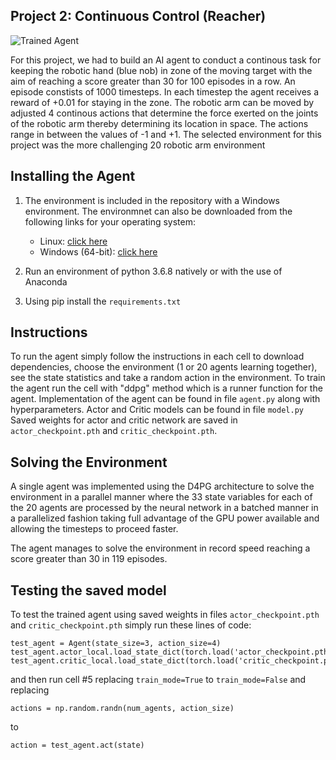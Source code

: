 [//]: # (Image References)

[image1]: https://user-images.githubusercontent.com/10624937/43851024-320ba930-9aff-11e8-8493-ee547c6af349.gif "Trained Agent"


## Project 2: Continuous Control (Reacher)

![Trained Agent][image1]

For this project, we had to build an AI agent to conduct a continous task for keeping the robotic hand (blue nob) in zone of the moving target with the aim of reaching a score greater than 30 for 100 episodes in a row. An episode constists of 1000 timesteps. In each timestep the agent receives a reward of +0.01 for staying in the zone. The robotic arm can be moved by adjusted 4 continous actions that determine the force exerted on the joints of the robotic arm thereby determining its location in space. The actions range in between the values of -1 and +1. The selected environment for this project was the more challenging 20 robotic arm environment


## Installing the Agent
1. The environment is included in the repository with a Windows environment. The environmnet can also be downloaded from the following links for your operating system:
    - Linux: [click here](https://s3-us-west-1.amazonaws.com/udacity-drlnd/P2/Reacher/Reacher_Linux.zip)
    - Windows (64-bit): [click here](https://s3-us-west-1.amazonaws.com/udacity-drlnd/P2/Reacher/Reacher_Windows_x86_64.zip)

2. Run an environment of python 3.6.8 natively or with the use of Anaconda
3. Using pip install the `requirements.txt`


## Instructions

To run the agent simply follow the instructions in each cell to download dependencies, choose the environment (1 or 20 agents learning together), see the state statistics and take a random action in the environment. To train the agent run the cell with "ddpg" method which is a runner function for the agent. 
Implementation of the agent can be found in file `agent.py` along with hyperparameters. 
Actor and Critic models can be found in file `model.py`
Saved weights for actor and critic network are saved in `actor_checkpoint.pth` and `critic_checkpoint.pth`.

## Solving the Environment

A single agent was implemented using the D4PG architecture to solve the environment in a parallel manner where the 33 state variables for each of the 20 agents are processed by the neural network in a batched manner in a parallelized fashion taking full advantage of the GPU power available and allowing the timesteps to proceed faster.

The agent manages to solve the environment in record speed reaching a score greater than 30 in 119 episodes. 

## Testing the saved model

To test the trained agent using saved weights in files `actor_checkpoint.pth` and `critic_checkpoint.pth` simply run these lines of code:
```
test_agent = Agent(state_size=3, action_size=4)
test_agent.actor_local.load_state_dict(torch.load('actor_checkpoint.pth'))
test_agent.critic_local.load_state_dict(torch.load('critic_checkpoint.pth'))
```
and then run cell #5 replacing `train_mode=True` to `train_mode=False` and replacing 
```
actions = np.random.randn(num_agents, action_size)
```
to 
```
action = test_agent.act(state)
```
